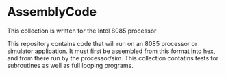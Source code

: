 # AssemblyCode
This collection is written for the Intel 8085 processor

This repository contains code that will run on an 8085 processor or simulator application. 
It must first be assembled from this format into hex, and from there run by the processor/sim.
This collection contatins tests for subroutines as well as full looping programs. 
